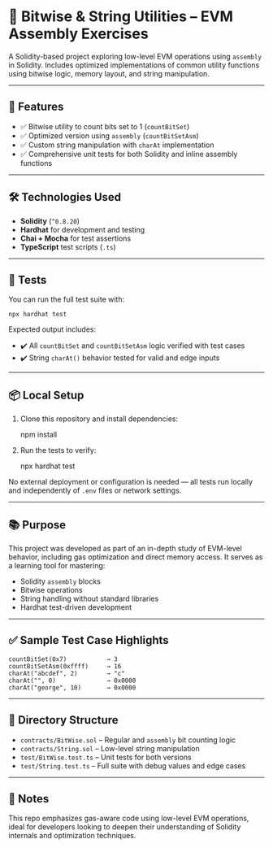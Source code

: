 # 🧠 Bitwise & String Utilities – EVM Assembly Exercises

A Solidity-based project exploring low-level EVM operations using `assembly` in Solidity. Includes optimized implementations of common utility functions using bitwise logic, memory layout, and string manipulation.

---

## 🚀 Features

- ✅ Bitwise utility to count bits set to 1 (`countBitSet`)
- ✅ Optimized version using `assembly` (`countBitSetAsm`)
- ✅ Custom string manipulation with `charAt` implementation
- ✅ Comprehensive unit tests for both Solidity and inline assembly functions

---

## 🛠️ Technologies Used

- **Solidity** (`^0.8.20`)
- **Hardhat** for development and testing
- **Chai + Mocha** for test assertions
- **TypeScript** test scripts (`.ts`)

---

## 🧪 Tests

You can run the full test suite with:

    npx hardhat test

Expected output includes:

- ✔️ All `countBitSet` and `countBitSetAsm` logic verified with test cases
- ✔️ String `charAt()` behavior tested for valid and edge inputs

---

## 📦 Local Setup

1. Clone this repository and install dependencies:

    npm install

2. Run the tests to verify:

    npx hardhat test

No external deployment or configuration is needed — all tests run locally and independently of `.env` files or network settings.

---

## 📚 Purpose

This project was developed as part of an in-depth study of EVM-level behavior, including gas optimization and direct memory access. It serves as a learning tool for mastering:

- Solidity `assembly` blocks
- Bitwise operations
- String handling without standard libraries
- Hardhat test-driven development

---

## ✅ Sample Test Case Highlights

    countBitSet(0x7)           → 3
    countBitSetAsm(0xffff)     → 16
    charAt("abcdef", 2)        → "c"
    charAt("", 0)              → 0x0000
    charAt("george", 10)       → 0x0000

---

## 📂 Directory Structure

- `contracts/BitWise.sol` – Regular and `assembly` bit counting logic
- `contracts/String.sol` – Low-level string manipulation
- `test/BitWise.test.ts` – Unit tests for both versions
- `test/String.test.ts` – Full suite with debug values and edge cases

---

## 🔐 Notes

This repo emphasizes gas-aware code using low-level EVM operations, ideal for developers looking to deepen their understanding of Solidity internals and optimization techniques.
